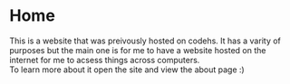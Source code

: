 # Home
This is a website that was preivously hosted on codehs. It has a varity of purposes but the main one is for me to have a website hosted on the internet for me to acsess things across computers.  
To learn more about it open the site and view the about page :)
